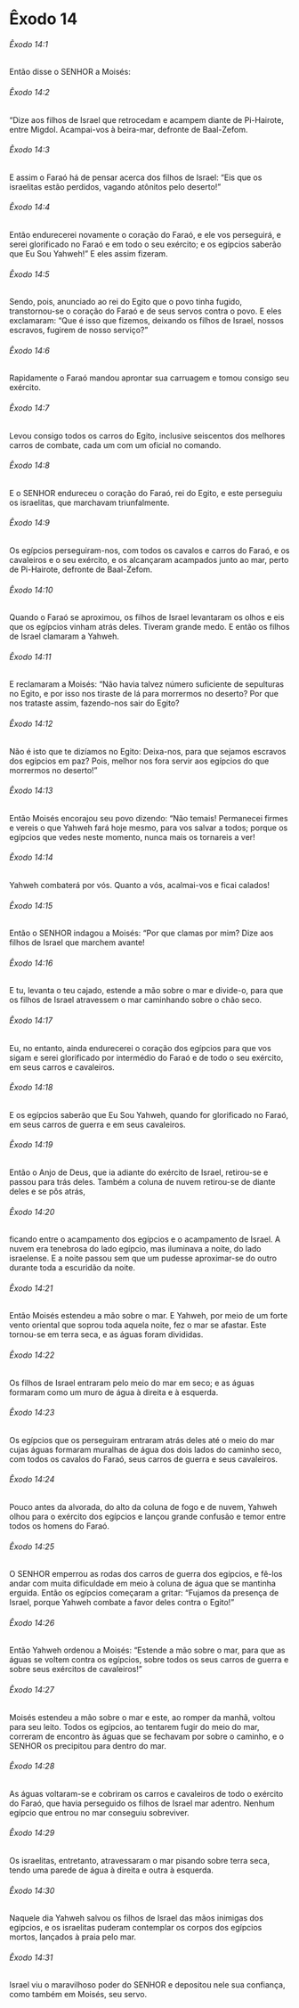 # Êxodo 14

###### Êxodo 14:1

Então disse o SENHOR a Moisés:

###### Êxodo 14:2

“Dize aos filhos de Israel que retrocedam e acampem diante de Pi-Hairote, entre Migdol. Acampai-vos à beira-mar, defronte de Baal-Zefom.

###### Êxodo 14:3

E assim o Faraó há de pensar acerca dos filhos de Israel: “Eis que os israelitas estão perdidos, vagando atônitos pelo deserto!”

###### Êxodo 14:4

Então endurecerei novamente o coração do Faraó, e ele vos perseguirá, e serei glorificado no Faraó e em todo o seu exército; e os egípcios saberão que Eu Sou Yahweh!” E eles assim fizeram.

###### Êxodo 14:5

Sendo, pois, anunciado ao rei do Egito que o povo tinha fugido, transtornou-se o coração do Faraó e de seus servos contra o povo. E eles exclamaram: “Que é isso que fizemos, deixando os filhos de Israel, nossos escravos, fugirem de nosso serviço?”

###### Êxodo 14:6

Rapidamente o Faraó mandou aprontar sua carruagem e tomou consigo seu exército.

###### Êxodo 14:7

Levou consigo todos os carros do Egito, inclusive seiscentos dos melhores carros de combate, cada um com um oficial no comando.

###### Êxodo 14:8

E o SENHOR endureceu o coração do Faraó, rei do Egito, e este perseguiu os israelitas, que marchavam triunfalmente.

###### Êxodo 14:9

Os egípcios perseguiram-nos, com todos os cavalos e carros do Faraó, e os cavaleiros e o seu exército, e os alcançaram acampados junto ao mar, perto de Pi-Hairote, defronte de Baal-Zefom.

###### Êxodo 14:10

Quando o Faraó se aproximou, os filhos de Israel levantaram os olhos e eis que os egípcios vinham atrás deles. Tiveram grande medo. E então os filhos de Israel clamaram a Yahweh.

###### Êxodo 14:11

E reclamaram a Moisés: “Não havia talvez número suficiente de sepulturas no Egito, e por isso nos tiraste de lá para morrermos no deserto? Por que nos trataste assim, fazendo-nos sair do Egito?

###### Êxodo 14:12

Não é isto que te dizíamos no Egito: Deixa-nos, para que sejamos escravos dos egípcios em paz? Pois, melhor nos fora servir aos egípcios do que morrermos no deserto!”

###### Êxodo 14:13

Então Moisés encorajou seu povo dizendo: “Não temais! Permanecei firmes e vereis o que Yahweh fará hoje mesmo, para vos salvar a todos; porque os egípcios que vedes neste momento, nunca mais os tornareis a ver!

###### Êxodo 14:14

Yahweh combaterá por vós. Quanto a vós, acalmai-vos e ficai calados!

###### Êxodo 14:15

Então o SENHOR indagou a Moisés: “Por que clamas por mim? Dize aos filhos de Israel que marchem avante!

###### Êxodo 14:16

E tu, levanta o teu cajado, estende a mão sobre o mar e divide-o, para que os filhos de Israel atravessem o mar caminhando sobre o chão seco.

###### Êxodo 14:17

Eu, no entanto, ainda endurecerei o coração dos egípcios para que vos sigam e serei glorificado por intermédio do Faraó e de todo o seu exército, em seus carros e cavaleiros.

###### Êxodo 14:18

E os egípcios saberão que Eu Sou Yahweh, quando for glorificado no Faraó, em seus carros de guerra e em seus cavaleiros.

###### Êxodo 14:19

Então o Anjo de Deus, que ia adiante do exército de Israel, retirou-se e passou para trás deles. Também a coluna de nuvem retirou-se de diante deles e se pôs atrás,

###### Êxodo 14:20

ficando entre o acampamento dos egípcios e o acampamento de Israel. A nuvem era tenebrosa do lado egípcio, mas iluminava a noite, do lado israelense. E a noite passou sem que um pudesse aproximar-se do outro durante toda a escuridão da noite.

###### Êxodo 14:21

Então Moisés estendeu a mão sobre o mar. E Yahweh, por meio de um forte vento oriental que soprou toda aquela noite, fez o mar se afastar. Este tornou-se em terra seca, e as águas foram divididas.

###### Êxodo 14:22

Os filhos de Israel entraram pelo meio do mar em seco; e as águas formaram como um muro de água à direita e à esquerda.

###### Êxodo 14:23

Os egípcios que os perseguiram entraram atrás deles até o meio do mar cujas águas formaram muralhas de água dos dois lados do caminho seco, com todos os cavalos do Faraó, seus carros de guerra e seus cavaleiros.

###### Êxodo 14:24

Pouco antes da alvorada, do alto da coluna de fogo e de nuvem, Yahweh olhou para o exército dos egípcios e lançou grande confusão e temor entre todos os homens do Faraó.

###### Êxodo 14:25

O SENHOR emperrou as rodas dos carros de guerra dos egípcios, e fê-los andar com muita dificuldade em meio à coluna de água que se mantinha erguida. Então os egípcios começaram a gritar: “Fujamos da presença de Israel, porque Yahweh combate a favor deles contra o Egito!”

###### Êxodo 14:26

Então Yahweh ordenou a Moisés: “Estende a mão sobre o mar, para que as águas se voltem contra os egípcios, sobre todos os seus carros de guerra e sobre seus exércitos de cavaleiros!”

###### Êxodo 14:27

Moisés estendeu a mão sobre o mar e este, ao romper da manhã, voltou para seu leito. Todos os egípcios, ao tentarem fugir do meio do mar, correram de encontro às águas que se fechavam por sobre o caminho, e o SENHOR os precipitou para dentro do mar.

###### Êxodo 14:28

As águas voltaram-se e cobriram os carros e cavaleiros de todo o exército do Faraó, que havia perseguido os filhos de Israel mar adentro. Nenhum egípcio que entrou no mar conseguiu sobreviver.

###### Êxodo 14:29

Os israelitas, entretanto, atravessaram o mar pisando sobre terra seca, tendo uma parede de água à direita e outra à esquerda.

###### Êxodo 14:30

Naquele dia Yahweh salvou os filhos de Israel das mãos inimigas dos egípcios, e os israelitas puderam contemplar os corpos dos egípcios mortos, lançados à praia pelo mar.

###### Êxodo 14:31

Israel viu o maravilhoso poder do SENHOR e depositou nele sua confiança, como também em Moisés, seu servo.

